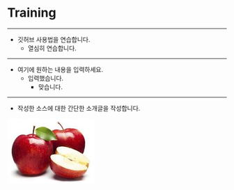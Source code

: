 # Training
---
+ 깃허브 사용법을 연습합니다.
  + 열심히 연습합니다.
***
+ 여기에 원하는 내용을 입력하세요.
  + 입력했습니다.
    + 맞습니다.
***
+ 작성한 소스에 대한 간단한 소개글을 작성합니다.

![풉사과](./images/다운로드.jpg)
